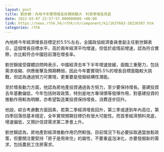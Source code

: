 ```yaml
---
layout: post
title: 劉世錦：內地今年實現增長目標挑戰大　料首季增長見底
date: 2022-03-07 22:57:57.000000000 +08:00
link: https://news.rthk.hk/rthk/ch/component/k2/1637683-20220307.htm
categories: rthk
---
```


內地將今年經濟增長目標定於5.5%左右，全國政協經濟委員會副主任劉世錦表示，這個增長目標水平，高於兩年經濟平均增速，但低於疫情前增速，認為符合實際，亦比較符合中國目前潛在增長率。

劉世錦接受媒體訪問時表示，中國經濟去年下半年增速放緩，面臨三重壓力，包括需求收縮、供應衝擊及預期轉弱，因此今年要實現5.5%的增長目標面臨較大挑戰，但認為通過努力可實現，更重要是發掘結構性潛能。

至於增長動力方面，他認為房地產投資通過各方努力，至少要保持增長。基建投資去年基數偏低，今年包括財政政策，特別是地方專項債等發揮作用，對基建投資的推動作用較為明顯，亦希望製造業投資保持增長，消費逐步回升。

他說，綜合考慮數方面因素，若第二季經濟增長回升，第三季或達到年內高位，第四季回落但基本穩定，全年實現預期目標仍有很大可能性。而首季經濟預料見底，增速偏低，又預計信貸需求第二季會上升。

劉世錦認為，房地產對經濟推動作用仍然較強，目前情況下有必要採取適當放鬆政策，但要關注要堅持「房子是用來住」的屬性，不要重返泡沫化，亦要發掘新的需求，包括農民工住房需求。
